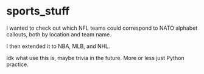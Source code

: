 # sports_stuff

I wanted to check out which NFL teams could correspond to NATO alphabet callouts, both by location and team name.

I then extended it to NBA, MLB, and NHL.

Idk what use this is, maybe trivia in the future. More or less just Python practice.
